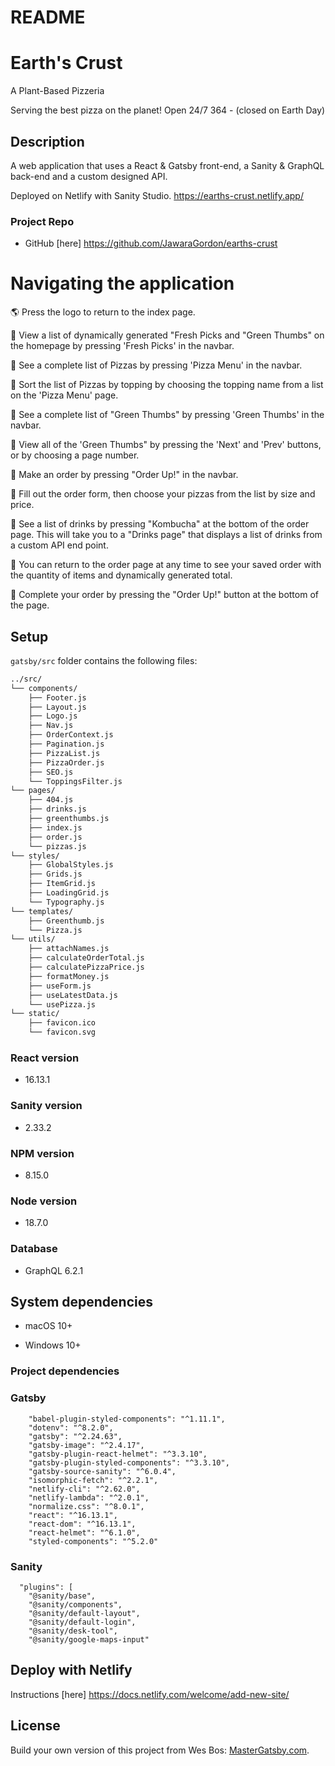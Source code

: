 # README

# Earth's Crust

A Plant-Based Pizzeria

Serving the best pizza on the planet!
Open 24/7 364 - (closed on Earth Day)

## Description

A web application that uses a React & Gatsby front-end, a Sanity & GraphQL back-end and a custom designed API.

Deployed on Netlify with Sanity Studio.
https://earths-crust.netlify.app/

### Project Repo

- GitHub [here] https://github.com/JawaraGordon/earths-crust

# Navigating the application

🌎 Press the logo to return to the index page.

🌱 View a list of dynamically generated "Fresh Picks and "Green Thumbs" on the homepage by pressing 'Fresh Picks' in the navbar.

🌱 See a complete list of Pizzas by pressing 'Pizza Menu' in the navbar.

🌱 Sort the list of Pizzas by topping by choosing the topping name from a list on the 'Pizza Menu' page.

🌱 See a complete list of "Green Thumbs" by pressing 'Green Thumbs' in the navbar.

🌱 View all of the 'Green Thumbs" by pressing the 'Next' and 'Prev' buttons, or by choosing a page number.

🌱 Make an order by pressing "Order Up!" in the navbar.

🌱 Fill out the order form, then choose your pizzas from the list by size and price.

🌱 See a list of drinks by pressing "Kombucha" at the bottom of the order page. This will take you to a "Drinks page" that displays a list of drinks from a custom API end point.

🌱 You can return to the order page at any time to see your saved order with the quantity of items and dynamically generated total.

🌱 Complete your order by pressing the "Order Up!" button at the bottom of the page.

## Setup

`gatsby/src` folder contains the following files:

```txt
../src/
└── components/
    ├── Footer.js
    ├── Layout.js
    ├── Logo.js
    ├── Nav.js
    ├── OrderContext.js
    ├── Pagination.js
    ├── PizzaList.js
    ├── PizzaOrder.js
    ├── SEO.js
    └── ToppingsFilter.js
└── pages/
    ├── 404.js
    ├── drinks.js
    ├── greenthumbs.js
    ├── index.js
    ├── order.js
    └── pizzas.js
└── styles/
    ├── GlobalStyles.js
    ├── Grids.js
    ├── ItemGrid.js
    ├── LoadingGrid.js
    └── Typography.js
└── templates/
    ├── Greenthumb.js
    └── Pizza.js
└── utils/
    ├── attachNames.js
    ├── calculateOrderTotal.js
    ├── calculatePizzaPrice.js
    ├── formatMoney.js
    ├── useForm.js
    ├── useLatestData.js
    └── usePizza.js
└── static/
    ├── favicon.ico
    └── favicon.svg
```

### React version

- 16.13.1

### Sanity version

- 2.33.2

### NPM version

- 8.15.0

### Node version

- 18.7.0

### Database

- GraphQL 6.2.1

## System dependencies

- macOS 10+

- Windows 10+

### Project dependencies

### Gatsby

```
    "babel-plugin-styled-components": "^1.11.1",
    "dotenv": "^8.2.0",
    "gatsby": "^2.24.63",
    "gatsby-image": "^2.4.17",
    "gatsby-plugin-react-helmet": "^3.3.10",
    "gatsby-plugin-styled-components": "^3.3.10",
    "gatsby-source-sanity": "^6.0.4",
    "isomorphic-fetch": "^2.2.1",
    "netlify-cli": "^2.62.0",
    "netlify-lambda": "^2.0.1",
    "normalize.css": "^8.0.1",
    "react": "^16.13.1",
    "react-dom": "^16.13.1",
    "react-helmet": "^6.1.0",
    "styled-components": "^5.2.0"
```

### Sanity

```
  "plugins": [
    "@sanity/base",
    "@sanity/components",
    "@sanity/default-layout",
    "@sanity/default-login",
    "@sanity/desk-tool",
    "@sanity/google-maps-input"
```

## Deploy with Netlify

Instructions [here] https://docs.netlify.com/welcome/add-new-site/

## License

Build your own version of this project from Wes Bos:
[MasterGatsby.com](https://mastergatsby.com).

